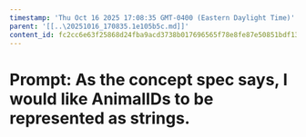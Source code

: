 ```yaml
---
timestamp: 'Thu Oct 16 2025 17:08:35 GMT-0400 (Eastern Daylight Time)'
parent: '[[..\20251016_170835.1e105b5c.md]]'
content_id: fc2cc6e63f25868d24fba9acd3738b017696565f78e8fe87e50851bdf134814e
---
```


# Prompt: As the concept spec says, I would like AnimalIDs to be represented as strings.

